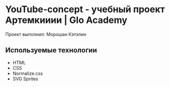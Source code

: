 # YouTube-concept - учебный проект Артемкииии | Glo Academy
Проект выполнил: Морошан Кэтэлин

## Используемые технологии
- HTML
- CSS
- Normalize.css
- SVG Sprites
